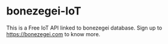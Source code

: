 # bonezegei-IoT
This is a Free IoT API linked to bonezegei database. Sign up to https://bonezegei.com to know more.
